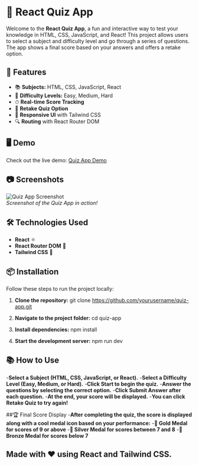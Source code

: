 # 📝 React Quiz App

Welcome to the **React Quiz App**, a fun and interactive way to test your knowledge in HTML, CSS, JavaScript, and React! This project allows users to select a subject and difficulty level and go through a series of questions. The app shows a final score based on your answers and offers a retake option.

## 🚀 Features

- 📚 **Subjects:** HTML, CSS, JavaScript, React
- 🎯 **Difficulty Levels:** Easy, Medium, Hard
- ⏱ **Real-time Score Tracking**
- 🔄 **Retake Quiz Option**
- 🎨 **Responsive UI** with Tailwind CSS
- 🔍 **Routing** with React Router DOM

## 🖥️ Demo

Check out the live demo: [Quiz App Demo](#)

## 📷 Screenshots

![Quiz App Screenshot](https://via.placeholder.com/500)  
_Screenshot of the Quiz App in action!_

## 🛠️ Technologies Used

- **React** ⚛️
- **React Router DOM** 🔀
- **Tailwind CSS** 🎨

## 📦 Installation

Follow these steps to run the project locally:

1. **Clone the repository:**
   git clone https://github.com/yourusername/quiz-app.git

2. **Navigate to the project folder:**
   cd quiz-app

3. **Install dependencies:**
   npm install

4. **Start the development server:**
   npm run dev

## 📚 How to Use
-**Select a Subject (HTML, CSS, JavaScript, or React).**
-**Select a Difficulty Level (Easy, Medium, or Hard).**
-**Click Start to begin the quiz.**
-**Answer the questions by selecting the correct option.**
-**Click Submit Answer after each question.**
-**At the end, your score will be displayed.**
-**You can click Retake Quiz to try again!**

##🏆 Final Score Display
-**After completing the quiz, the score is displayed along with a cool medal icon based on your performance:**
-**🥇 Gold Medal for scores of 9 or above**
-**🥈 Silver Medal for scores between 7 and 8**
-**🥉 Bronze Medal for scores below 7**

## Made with ❤️ using React and Tailwind CSS.
